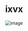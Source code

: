 # ixvx
![image](https://github.com/delta-kor/ixvx/assets/48397257/4772ccba-c137-4dac-a061-e7912d902a25)
